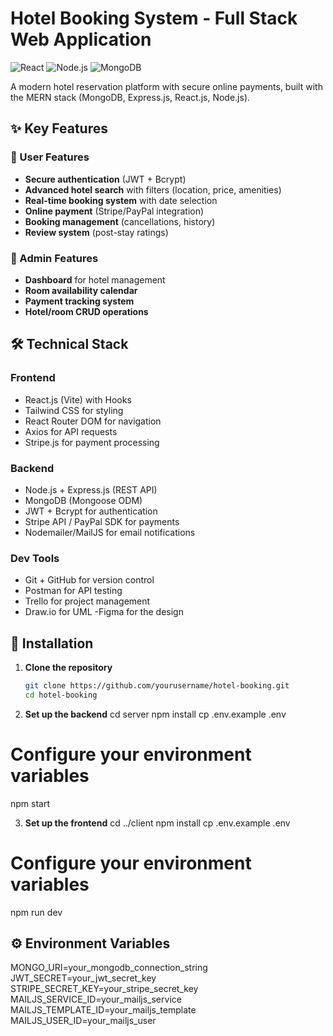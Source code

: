 # Hotel Booking System - Full Stack Web Application

![React](https://img.shields.io/badge/React-20232A?style=for-the-badge&logo=react&logoColor=61DAFB)
![Node.js](https://img.shields.io/badge/Node.js-43853D?style=for-the-badge&logo=node.js&logoColor=white)
![MongoDB](https://img.shields.io/badge/MongoDB-4EA94B?style=for-the-badge&logo=mongodb&logoColor=white)

A modern hotel reservation platform with secure online payments, built with the MERN stack (MongoDB, Express.js, React.js, Node.js).

## ✨ Key Features

### 👤 User Features
- **Secure authentication** (JWT + Bcrypt)
- **Advanced hotel search** with filters (location, price, amenities)
- **Real-time booking system** with date selection
- **Online payment** (Stripe/PayPal integration)
- **Booking management** (cancellations, history)
- **Review system** (post-stay ratings)

### 🏨 Admin Features
- **Dashboard** for hotel management
- **Room availability calendar**
- **Payment tracking system**
- **Hotel/room CRUD operations**

## 🛠️ Technical Stack

### Frontend
- React.js (Vite) with Hooks
- Tailwind CSS for styling
- React Router DOM for navigation
- Axios for API requests
- Stripe.js for payment processing

### Backend
- Node.js + Express.js (REST API)
- MongoDB (Mongoose ODM)
- JWT + Bcrypt for authentication
- Stripe API / PayPal SDK for payments
- Nodemailer/MailJS for email notifications

### Dev Tools
- Git + GitHub for version control
- Postman for API testing
- Trello for project management
- Draw.io for UML
-Figma for the design


## 🚀 Installation

1. **Clone the repository**
   ```bash
   git clone https://github.com/yourusername/hotel-booking.git
   cd hotel-booking
2. **Set up the backend**
cd server
npm install
cp .env.example .env
# Configure your environment variables
npm start

3. **Set up the frontend**
cd ../client
npm install
cp .env.example .env
# Configure your environment variables
npm run dev


## ⚙️ Environment Variables
MONGO_URI=your_mongodb_connection_string
JWT_SECRET=your_jwt_secret_key
STRIPE_SECRET_KEY=your_stripe_secret_key
MAILJS_SERVICE_ID=your_mailjs_service
MAILJS_TEMPLATE_ID=your_mailjs_template
MAILJS_USER_ID=your_mailjs_user




